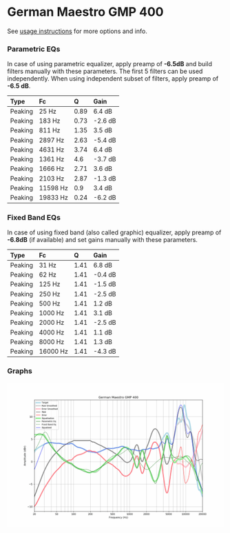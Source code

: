 # German Maestro GMP 400
See [usage instructions](https://github.com/jaakkopasanen/AutoEq#usage) for more options and info.

### Parametric EQs
In case of using parametric equalizer, apply preamp of **-6.5dB** and build filters manually
with these parameters. The first 5 filters can be used independently.
When using independent subset of filters, apply preamp of **-6.5 dB**.

| Type    | Fc       |    Q | Gain    |
|:--------|:---------|:-----|:--------|
| Peaking | 25 Hz    | 0.89 | 6.4 dB  |
| Peaking | 183 Hz   | 0.73 | -2.6 dB |
| Peaking | 811 Hz   | 1.35 | 3.5 dB  |
| Peaking | 2897 Hz  | 2.63 | -5.4 dB |
| Peaking | 4631 Hz  | 3.74 | 6.4 dB  |
| Peaking | 1361 Hz  | 4.6  | -3.7 dB |
| Peaking | 1666 Hz  | 2.71 | 3.6 dB  |
| Peaking | 2103 Hz  | 2.87 | -1.3 dB |
| Peaking | 11598 Hz | 0.9  | 3.4 dB  |
| Peaking | 19833 Hz | 0.24 | -6.2 dB |

### Fixed Band EQs
In case of using fixed band (also called graphic) equalizer, apply preamp of **-6.8dB**
(if available) and set gains manually with these parameters.

| Type    | Fc       |    Q | Gain    |
|:--------|:---------|:-----|:--------|
| Peaking | 31 Hz    | 1.41 | 6.8 dB  |
| Peaking | 62 Hz    | 1.41 | -0.4 dB |
| Peaking | 125 Hz   | 1.41 | -1.5 dB |
| Peaking | 250 Hz   | 1.41 | -2.5 dB |
| Peaking | 500 Hz   | 1.41 | 1.2 dB  |
| Peaking | 1000 Hz  | 1.41 | 3.1 dB  |
| Peaking | 2000 Hz  | 1.41 | -2.5 dB |
| Peaking | 4000 Hz  | 1.41 | 1.1 dB  |
| Peaking | 8000 Hz  | 1.41 | 1.3 dB  |
| Peaking | 16000 Hz | 1.41 | -4.3 dB |

### Graphs
![](./German%20Maestro%20GMP%20400.png)